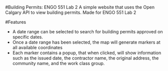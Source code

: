 #Building Permits: ENGO 551 Lab 2
A simple website that uses the Open Calgary API to view building permits.
Made for ENGO 551 Lab 2

#Features
- A date range can be selected to search for building permits approved on specific dates.
- Once a date range has been selected, the map will generate markers at all available coordinates
- Each marker contains a popup, that when clicked, will show information such as the issued date, the contractor name, the original address, the community name, and the work class group.
